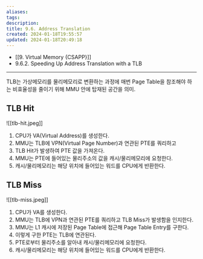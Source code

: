 ```yaml
---
aliases: 
tags: 
description:
title: 9.6. Address Translation
created: 2024-01-18T19:55:57
updated: 2024-01-18T20:49:18
---
```

- [[9. Virtual Memory {CSAPP}]]
- 9.6.2. Speeding Up Address Translation with a TLB
---

TLB는 가상메모리를 물리메모리로 변환하는 과정에 매번 Page Table을 참조해야 하는 비효율성을 줄이기 위해 MMU 안에 탑재된 공간을 의미.

## TLB Hit

![[tlb-hit.jpeg]]  

1. CPU가 VA(Virtual Address)를 생성한다.
2. MMU는 TLB에 VPN(Virtual Page Number)과 연관된 PTE를 쿼리하고
3. TLB Hit가 발생하여 PTE 값을 가져온다.
4. MMU는 PTE에 들어있는 물리주소의 값을 캐시/물리메모리에 요청한다.
5. 캐시/물리메모리는 해당 위치에 들어있는 워드를 CPU에게 반환한다.

## TLB Miss

![[tlb-miss.jpeg]]

1. CPU가 VA를 생성한다.
2. MMU는 TLB에 VPN과 연관된 PTE를 쿼리하고 TLB Miss가 발생함을 인지한다.
3. MMU는 L1 캐시에 저장된 Page Table에 접근해 Page Table Entry를 구한다.
4. 이렇게 구한 PTE는 TLB에 연관된다.
5. PTE로부터 물리주소를 알아내 캐시/물리메모리에 요청한다.
6. 캐시/물리메모리는 해당 위치에 들어있는 워드를 CPU에게 반환한다.
